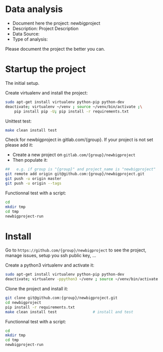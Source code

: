 # Data analysis
- Document here the project: newbigproject
- Description: Project Description
- Data Source:
- Type of analysis:

Please document the project the better you can.

# Startup the project

The initial setup.

Create virtualenv and install the project:
```bash
sudo apt-get install virtualenv python-pip python-dev
deactivate; virtualenv ~/venv ; source ~/venv/bin/activate ;\
    pip install pip -U; pip install -r requirements.txt
```

Unittest test:
```bash
make clean install test
```

Check for newbigproject in gitlab.com/{group}.
If your project is not set please add it:

- Create a new project on `gitlab.com/{group}/newbigproject`
- Then populate it:

```bash
##   e.g. if group is "{group}" and project_name is "newbigproject"
git remote add origin git@github.com:{group}/newbigproject.git
git push -u origin master
git push -u origin --tags
```

Functionnal test with a script:

```bash
cd
mkdir tmp
cd tmp
newbigproject-run
```

# Install

Go to `https://github.com/{group}/newbigproject` to see the project, manage issues,
setup you ssh public key, ...

Create a python3 virtualenv and activate it:

```bash
sudo apt-get install virtualenv python-pip python-dev
deactivate; virtualenv -ppython3 ~/venv ; source ~/venv/bin/activate
```

Clone the project and install it:

```bash
git clone git@github.com:{group}/newbigproject.git
cd newbigproject
pip install -r requirements.txt
make clean install test                # install and test
```
Functionnal test with a script:

```bash
cd
mkdir tmp
cd tmp
newbigproject-run
```
